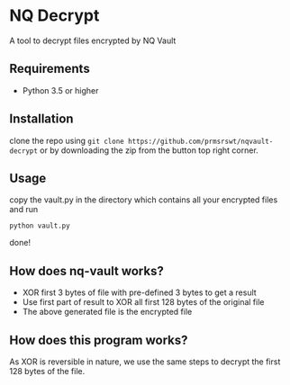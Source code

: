 # NQ Decrypt
A tool to decrypt files encrypted by NQ Vault

## Requirements
* Python 3.5 or higher

## Installation

clone the repo using `git clone https://github.com/prmsrswt/nqvault-decrypt` or by downloading the zip from the button top right corner.

## Usage

copy the vault.py in the directory which contains all your encrypted files and run
```
python vault.py
```

done!

## How does nq-vault works?

- XOR first 3 bytes of file with pre-defined 3 bytes to get a result
- Use first part of result to XOR all first 128 bytes of the original file
- The above generated file is the encrypted file

## How does this program works?

As XOR is reversible in nature, we use the same steps to decrypt the first 128 bytes of the file.